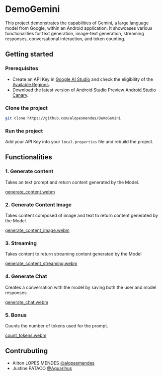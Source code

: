 # DemoGemini

This project demonstrates the capabilities of Gemini, a large language model from Google, within an Android application. It showcases various functionalities for text generation, image-text generation, streaming responses, conversational interaction, and token counting.

## Getting started
### Prerequisites
- Create an API Key in [Google AI Studio](https://aistudio.google.com/app/apikey) and check the eligibility of the [Available Regions](https://ai.google.dev/gemini-api/docs/available-regions).
- Download the latest version of Android Studio Preview [Android Studio Canary](https://developer.android.com/studio/preview).

### Clone the project
```bash
git clone https://github.com/alopesmendes/DemoGemini
```
### Run the project
Add your API Key into your `local.properties` file and rebuild the project.

## Functionalities

### 1. Generate content
Takes an text prompt and return content generated by the Model.

[generate_content.webm](https://github.com/alopesmendes/DemoGemini/assets/56479133/d1559c82-456e-4397-83e3-db6203259927)

### 2. Generate Content Image
Takes content composed of image and text to return content generated by the Model.

[generate_content_image.webm](https://github.com/alopesmendes/DemoGemini/assets/56479133/6ca79839-fb5b-43f9-b4fd-8b7b3b0f7d83)      

### 3. Streaming
Takes content to return streaming content generated by the Model

[generate_content_streaming.webm](https://github.com/alopesmendes/DemoGemini/assets/56479133/1376478f-d181-428b-9c2a-7ea32798e2b9)

### 4. Generate Chat
Creates a conversation with the model by saving both the user and model responses.

[generate_chat.webm](https://github.com/alopesmendes/DemoGemini/assets/56479133/564ba070-7238-4709-9f15-5e580f762616)

### 5. Bonus
Counts the number of tokens used for the prompt.

[count_tokens.webm](https://github.com/alopesmendes/DemoGemini/assets/56479133/46d6b5a4-0cee-4fff-b1fb-7b9b181d2467)

## Contrubuting 
- Ailton LOPES MENDES [@alopesmendes](https://github.com/alopesmendes)
- Justine PATACO [@Aquarihus](https://github.com/Aquarihus)


